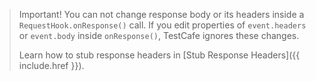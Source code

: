 > Important! You can not change response body or its headers inside a `RequestHook.onResponse()` call. If you edit properties of `event.headers` or `event.body` inside `onResponse()`, TestCafe ignores these changes.
>
> Learn how to stub response headers in [Stub Response Headers]({{ include.href }}).
